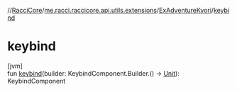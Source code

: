 //[RacciCore](../../../index.md)/[me.racci.raccicore.api.utils.extensions](../index.md)/[ExAdventureKyori](index.md)/[keybind](keybind.md)

# keybind

[jvm]\
fun [keybind](keybind.md)(builder: KeybindComponent.Builder.() -&gt; [Unit](https://kotlinlang.org/api/latest/jvm/stdlib/kotlin/-unit/index.html)): KeybindComponent
